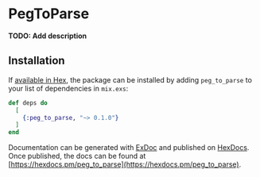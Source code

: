 # PegToParse

**TODO: Add description**

## Installation

If [available in Hex](https://hex.pm/docs/publish), the package can be installed
by adding `peg_to_parse` to your list of dependencies in `mix.exs`:

```elixir
def deps do
  [
    {:peg_to_parse, "~> 0.1.0"}
  ]
end
```

Documentation can be generated with [ExDoc](https://github.com/elixir-lang/ex_doc)
and published on [HexDocs](https://hexdocs.pm). Once published, the docs can
be found at [https://hexdocs.pm/peg_to_parse](https://hexdocs.pm/peg_to_parse).


